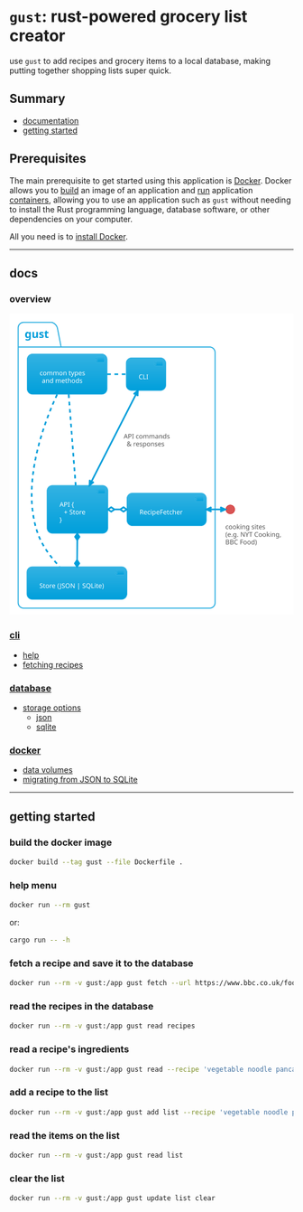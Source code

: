 # `gust`: rust-powered grocery list creator

use `gust` to add recipes and grocery items to a local database,
making putting together shopping lists super quick.

## Summary

- [documentation](#docs)
- [getting started](#getting-started)

## Prerequisites

The main prerequisite to get started using this application is [Docker](https://docs.docker.com/).
Docker allows you to [build](./docs/docker.md#build) an image of an application and [run](./docs/docker.md#run) application
[containers](<https://en.wikipedia.org/wiki/Containerization_(computing)>), allowing you to use an application such as `gust` without
needing to install the Rust programming language, database software, or
other dependencies on your computer.

All you need is to [install Docker](https://docs.docker.com/install/).

---

## docs

### overview

![`gust` design diagram](./docs/diagrams/design.svg)

### [cli](./docs/cli.md)

- [help](./docs/cli.md#help)
- [fetching recipes](./docs/cli.md#fetching-recipes)

### [database](./docs/database.md)

- [storage options](./docs/database.md#storage-options)
  - [json](./docs/database.md#json)
  - [sqlite](./docs/database.md#sqlite)

### [docker](./docs/docker.md)

- [data volumes](./docker.md#creating-a-gust_data-volume)
- [migrating from JSON to SQLite](./docker.md#migrate-a-json-gust-store-to-sqlite)

---

## getting started

### build the docker image

```bash
docker build --tag gust --file Dockerfile .
```

### help menu

```bash
docker run --rm gust
```

or:

```bash
cargo run -- -h
```

### fetch a recipe and save it to the database

```bash
docker run --rm -v gust:/app gust fetch --url https://www.bbc.co.uk/food/recipes/vegetable_noodle_pancake_22079
```

### read the recipes in the database

```bash
docker run --rm -v gust:/app gust read recipes
```

### read a recipe's ingredients

```bash
docker run --rm -v gust:/app gust read --recipe 'vegetable noodle pancake'
```

### add a recipe to the list

```bash
docker run --rm -v gust:/app gust add list --recipe 'vegetable noodle pancake'
```

### read the items on the list

```bash
docker run --rm -v gust:/app gust read list
```

### clear the list

```bash
docker run --rm -v gust:/app gust update list clear
```
